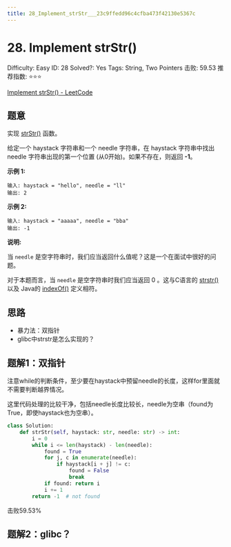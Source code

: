 ```yaml
---
title: 28_Implement_strStr___23c9ffedd96c4cfba473f42130e5367c
---
```


# 28. Implement strStr()

Difficulty: Easy
ID: 28
Solved?: Yes
Tags: String, Two Pointers
击败: 59.53
推荐指数: ⭐⭐⭐

[Implement strStr() - LeetCode](https://leetcode.com/problems/implement-strstr/)

## 题意

实现 [strStr()](https://baike.baidu.com/item/strstr/811469) 函数。

给定一个 haystack 字符串和一个 needle 字符串，在 haystack 字符串中找出 needle 字符串出现的第一个位置 (从0开始)。如果不存在，则返回 **-1**。

**示例 1:**

```
输入: haystack = "hello", needle = "ll"
输出: 2
```

**示例 2:**

```
输入: haystack = "aaaaa", needle = "bba"
输出: -1
```

**说明:**

当 `needle` 是空字符串时，我们应当返回什么值呢？这是一个在面试中很好的问题。

对于本题而言，当 `needle` 是空字符串时我们应当返回 0 。这与C语言的 [strstr()](https://baike.baidu.com/item/strstr/811469) 以及 Java的 [indexOf()](https://docs.oracle.com/javase/7/docs/api/java/lang/String.html#indexOf(java.lang.String)) 定义相符。

## 思路

- 暴力法：双指针
- glibc中strstr是怎么实现的？

## 题解1：双指针

注意while的判断条件，至少要在haystack中预留needle的长度，这样for里面就不需要判断越界情况。

这里代码处理的比较干净，包括needle长度比较长，needle为空串（found为True，即使haystack也为空串）。

```python
class Solution:
    def strStr(self, haystack: str, needle: str) -> int:
        i = 0
        while i <= len(haystack) - len(needle):
            found = True
            for j, c in enumerate(needle):
                if haystack[i + j] != c:
                    found = False
                    break
            if found: return i
            i += 1
        return -1  # not found
```

击败59.53%

## 题解2：glibc？